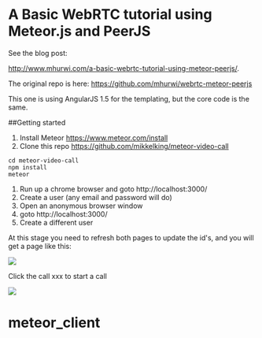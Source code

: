 # A Basic WebRTC tutorial using Meteor.js and PeerJS

See the blog post:

http://www.mhurwi.com/a-basic-webrtc-tutorial-using-meteor-peerjs/.

The original repo is here: https://github.com/mhurwi/webrtc-meteor-peerjs

This one is using AngularJS 1.5 for the templating, but the core code is the same.

##Getting started

  1. Install Meteor https://www.meteor.com/install
  1. Clone this repo https://github.com/mikkelking/meteor-video-call
  
```
cd meteor-video-call
npm install
meteor
```

  1. Run up a chrome browser and goto http://localhost:3000/
  1. Create a user (any email and password will do)
  1. Open an anonymous browser window
  1. goto http://localhost:3000/
  1. Create a different user

At this stage you need to refresh both pages to update the id's, and you will get a page like this:

<img src="https://github.com/mikkelking/meteor-video-call/blob/develop/public/images/logged-in.png">

Click the call xxx to start a call

<img src="https://github.com/mikkelking/meteor-video-call/blob/develop/public/images/in-call.png">



# meteor_client

